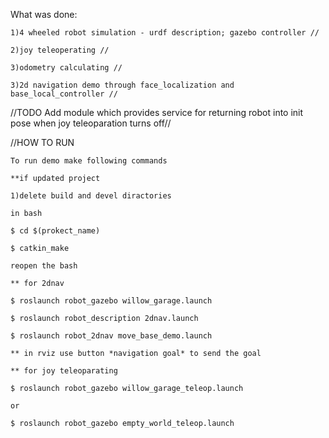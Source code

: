 What was done:

	1)4 wheeled robot simulation - urdf description; gazebo controller //
	
	2)joy teleoperating //
	
	3)odometry calculating //
	
	3)2d navigation demo through face_localization and base_local_controller //
	
//TODO
	Add module which provides service for returning robot into init pose when joy teleoparation turns off//

//HOW TO RUN

	To run demo make following commands
	
	**if updated project
	
	1)delete build and devel diractories
	
	in bash
	
	$ cd $(prokect_name)
	
	$ catkin_make
	
	reopen the bash
	
	** for 2dnav
	
	$ roslaunch robot_gazebo willow_garage.launch 
	
	$ roslaunch robot_description 2dnav.launch
	
	$ roslaunch robot_2dnav move_base_demo.launch
	
	** in rviz use button *navigation goal* to send the goal
	
	** for joy teleoparating
	
	$ roslaunch robot_gazebo willow_garage_teleop.launch
	
	or
	
	$ roslaunch robot_gazebo empty_world_teleop.launch

